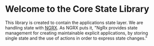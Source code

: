 # Welcome to the Core State Library

This library is created to contain the applications state layer. We are handling state with [NGRX](https://ngrx.io/). As NGRX puts it, "NgRx provides state management for creating maintainable explicit applications, by storing single state and the use of actions in order to express state changes."
